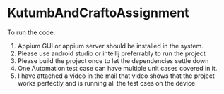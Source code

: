 # KutumbAndCraftoAssignment

To run the code:
1. Appium GUI or appium server should be installed in the system.
2. Please use android studio or intellij preferrably to run the project
3. Please build the project once to let the dependencies settle down
4. One Automation test case can have multiple unit cases covered in it.
5. I have attached a video in the mail that video shows that the project works perfectly and is running all the test cses on the device
